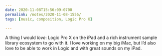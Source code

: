 ```yaml
---
date: 2020-11-08T15:56:09-0700
permalink: /notes/2020-11-08-1556/
tags: [music, composition, Logic Pro X]

---
```


A thing I would *love*: Logic Pro X on the iPad and a rich instrument sample library ecosystem to go with it. I love working on my big iMac, but I’d also love to be able to work in Logic and with great sounds on my iPad.
